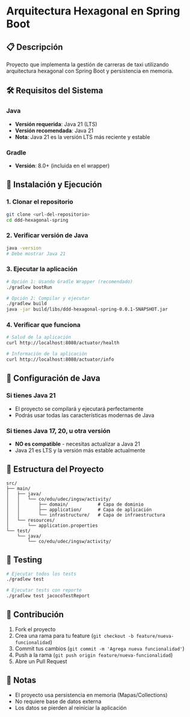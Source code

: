 # Arquitectura Hexagonal en Spring Boot

## 📋 Descripción

Proyecto que implementa la gestión de carreras de taxi utilizando arquitectura hexagonal con Spring Boot y persistencia en memoria.

## 🛠️ Requisitos del Sistema

### Java
- **Versión requerida**: Java 21 (LTS)
- **Versión recomendada**: Java 21
- **Nota**: Java 21 es la versión LTS más reciente y estable

### Gradle
- **Versión**: 8.0+ (incluida en el wrapper)

## 🚀 Instalación y Ejecución

### 1. Clonar el repositorio
```bash
git clone <url-del-repositorio>
cd ddd-hexagonal-spring
```

### 2. Verificar versión de Java
```bash
java -version
# Debe mostrar Java 21
```

### 3. Ejecutar la aplicación
```bash
# Opción 1: Usando Gradle Wrapper (recomendado)
./gradlew bootRun

# Opción 2: Compilar y ejecutar
./gradlew build
java -jar build/libs/ddd-hexagonal-spring-0.0.1-SNAPSHOT.jar
```

### 4. Verificar que funciona
```bash
# Salud de la aplicación
curl http://localhost:8080/actuator/health

# Información de la aplicación
curl http://localhost:8080/actuator/info
```

## 🔧 Configuración de Java

### Si tienes Java 21
- El proyecto se compilará y ejecutará perfectamente
- Podrás usar todas las características modernas de Java

### Si tienes Java 17, 20, u otra versión
- **NO es compatible** - necesitas actualizar a Java 21
- Java 21 es LTS y la versión más estable actualmente

## 📁 Estructura del Proyecto

```
src/
├── main/
│   ├── java/
│   │   └── co/edu/udec/ingsw/activity/
│   │       ├── domain/           # Capa de dominio
│   │       ├── application/      # Capa de aplicación
│   │       └── infrastructure/   # Capa de infraestructura
│   └── resources/
│       └── application.properties
└── test/
    └── java/
        └── co/edu/udec/ingsw/activity/
```

## 🧪 Testing

```bash
# Ejecutar todos los tests
./gradlew test

# Ejecutar tests con reporte
./gradlew test jacocoTestReport
```

## 🤝 Contribución

1. Fork el proyecto
2. Crea una rama para tu feature (`git checkout -b feature/nueva-funcionalidad`)
3. Commit tus cambios (`git commit -m 'Agrega nueva funcionalidad'`)
4. Push a la rama (`git push origin feature/nueva-funcionalidad`)
5. Abre un Pull Request

## 📝 Notas

- El proyecto usa persistencia en memoria (Mapas/Collections)
- No requiere base de datos externa
- Los datos se pierden al reiniciar la aplicación
